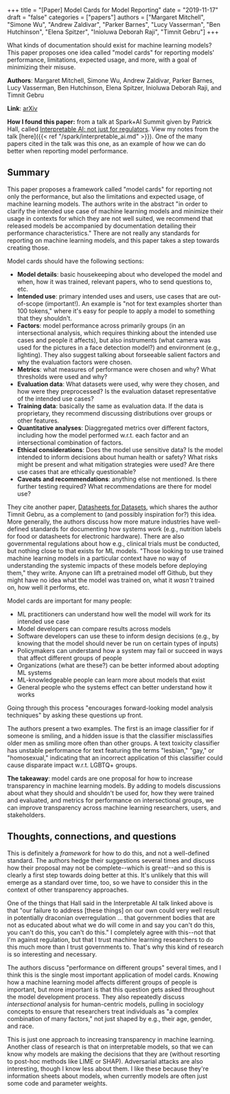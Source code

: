 +++
title = "[Paper] Model Cards for Model Reporting"
date = "2019-11-17"
draft = "false"
categories = ["papers"]
authors = ["Margaret Mitchell", "Simone Wu", "Andrew Zaldivar", "Parker Barnes", "Lucy Vasserman", "Ben Hutchinson", "Elena Spitzer", "Inioluwa Deborah Raji", "Timnit Gebru"]
+++

What kinds of documentation should exist for machine learning models? This paper proposes one idea called "model cards" for reporting models' performance, limitations, expected usage, and more, with a goal of minimizing their misuse.

<!--more-->

**Authors**: Margaret Mitchell, Simone Wu, Andrew Zaldivar, Parker Barnes, Lucy Vasserman, Ben Hutchinson, Elena Spitzer, Inioluwa Deborah Raji, and Timnit Gebru

**Link**: [arXiv](https://arxiv.org/abs/1810.03993)

**How I found this paper:** from a talk at Spark+AI Summit given by Patrick Hall, called [Interpretable AI: not just for regulators](https://databricks.com/session/interpretable-ai-not-just-for-regulators). View my notes from the talk [here]({{< ref "/spark/interpretable_ai.md" >}}). One of the many papers cited in the talk was this one, as an example of how we can do better when reporting model performance.

## Summary
This paper proposes a framework called "model cards" for reporting not only the performance, but also the limitations and expected usage, of machine learning models. The authors write in the abstract "in order to clarify the intended use case of machine learning models and minimize their usage in contexts for which they are not well suited, we recommend that released models be accompanied by documentation detailing their performance characteristics." There are not really any standards for reporting on machine learning models, and this paper takes a step towards creating those.

Model cards should have the following sections:

 * **Model details**: basic housekeeping about who developed the model and when, how it was trained, relevant papers, who to send questions to, etc.
 * **Intended use**: primary intended uses and users, use cases that are out-of-scope (important!). An example is "not for text examples shorter than 100 tokens," where it's easy for people to apply a model to something that they shouldn't.
 * **Factors**: model performance across primarily groups (in an intersectional analysis, which requires thinking about the intended use cases and people it affects), but also instruments (what camera was used for the pictures in a face detection model?) and environment (e.g., lighting). They also suggest talking about forseeable salient factors and why the evaluation factors were chosen.
 * **Metrics**: what measures of performance were chosen and why? What thresholds were used and why?
 * **Evaluation data**: What datasets were used, why were they chosen, and how were they preprocessed? Is the evaluation dataset representative of the intended use cases?
 * **Training data**: basically the same as evaluation data. If the data is proprietary, they recommend discussing distributions over groups or other features.
 * **Quantitative analyses**: Diaggregated metrics over different factors, including how the model performed w.r.t. each factor and an intersectional combination of factors.
 * **Ethical considerations**: Does the model use sensitive data? Is the model intended to inform decisions about human health or safety? What risks might be present and what mitigation strategies were used? Are there use cases that are ethically questionable?
 * **Caveats and recommendations**: anything else not mentioned. Is there further testing required? What recommendations are there for model use?

They cite another paper, [Datasheets for Datasets](https://arxiv.org/abs/1803.09010?context=cs), which shares the author Timnit Gebru, as a complement to (and possibly inspiration for?) this idea. More generally, the authors discuss how more mature industries have well-defined standards for documenting how systems work (e.g., nutrition labels for food or datasheets for electronic hardware). There are also governmental regulations about how e.g., clinical trials must be conducted, but nothing close to that exists for ML models. "Those looking to use trained machine learning models in a particular context have no way of understanding the systemic impacts of these models before deploying them," they write. Anyone can lift a pretrained model off Github, but they might have no idea what the model was trained on, what it *wasn't* trained on, how well it performs, etc.

Model cards are important for many people:

 * ML practitioners can understand how well the model will work for its intended use case
 * Model developers can compare results across models
 * Software developers can use these to inform design decisions (e.g., by knowing that the model should never be run on certain types of inputs)
 * Policymakers can understand how a system may fail or succeed in ways that affect different groups of people
 * Organizations (what are these?) can be better informed about adopting ML systems
 * ML-knowledgeable people can learn more about models that exist
 * General people who the systems effect can better understand how it works

Going through this process "encourages forward-looking model analysis techniques" by asking these questions up front.

The authors present a two examples. The first is an image classifier for if someone is smiling, and a hidden issue is that the classifier misclassifies older men as smiling more often than other groups. A text toxicity classifier has unstable performance for text featuring the terms "lesbian," "gay," or "homosexual," indicating that an incorrect application of this classifier could cause disparate impact w.r.t. LGBTQ+ groups.

**The takeaway**: model cards are one proposal for how to increase transparency in machine learning models. By adding to models discussions about what they should and shouldn't be used for, how they were trained and evaluated, and metrics for performance on intersectional groups, we can improve transparency across machine learning researchers, users, and stakeholders.

## Thoughts, connections, and questions
This is definitely a *framework* for how to do this, and not a well-defined standard. The authors hedge their suggestions several times and discuss how their proposal may not be complete--which is great!--and so this is clearly a first step towards doing better at this. It's unlikely that this will emerge as a standard over time, too, so we have to consider this in the context of other transparency approaches.

One of the things that Hall said in the Interpretable AI talk linked above is that "our failure to address [these things] on our own could very well result in potentially draconian overregulation ... that government bodies that are not as educated about what we do will come in and say you can't do this, you can't do this, you can't do this." I completely agree with this--not that I'm against regulation, but that I trust machine learning researchers to do this much more than I trust governments to. That's why this kind of research is so interesting and necessary.

The authors discuss "performance on different groups" several times, and I think this is the single most important application of model cards. Knowing how a machine learning model affects different groups of people is important, but more important is that this question gets asked throughout the model development process. They also repeatedly discuss *intersectional* analysis for human-centric models, pulling in sociology concepts to ensure that researchers treat individuals as "a complex combination of many factors," not just shaped by e.g., their age, gender, and race.

This is just one approach to increasing transparency in machine learning. Another class of research is that on interpretable models, so that we can know why models are making the decisions that they are (without resorting to post-hoc methods like LIME or SHAP). Adversarial attacks are also interesting, though I know less about them. I like these because they're information sheets about models, when currently models are often just some code and parameter weights.
